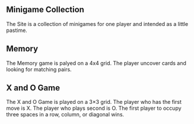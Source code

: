 ## Minigame Collection

The Site is a collection of minigames for one player and intended as a little pastime.

## Memory

The Memory game is palyed on a 4x4 grid. The player uncover cards and looking for matching pairs.

## X and O Game

The X and O Game is played on a 3×3 grid. The player who has the first move is X. The player who plays second is O. The first player to occupy three spaces in a row, column, or diagonal wins.